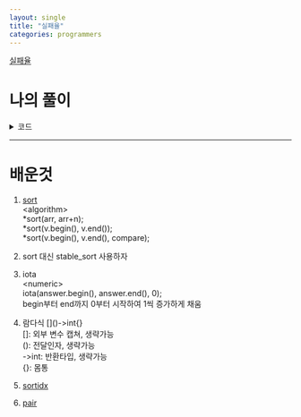 ```yaml
---
layout: single
title: "실패율"
categories: programmers
---
```

[실패율](https://programmers.co.kr/learn/courses/30/lessons/42889)

# 나의 풀이
<details markdown="1">
<summary>코드</summary>

```c++
#include <iostream>
#include <vector>
#include <algorithm>
#include <numeric>

using namespace std;

vector<int> solution(int N, vector<int> stages) {
    vector<int> count(N+2);
    vector<float> fail(N+1);
    vector<int> answer(N);

    for(int i = 0; i < stages.size(); i++) {
        count[stages[i]]++;
    }
    for(int i = 0; i < fail.size(); i++) {
        int countSoFar = 0;
        for(int j = 0; j < i; j++) {
            countSoFar += count[j];
        }
        fail[i] =  (float)count[i] / (stages.size() - countSoFar);
    }

    iota(answer.begin(), answer.end(), 1);
    stable_sort(answer.begin(), answer.end(), [&fail](int a, int b){return fail[a] > fail[b];});
    
    return answer;
}
```
</details>

---
# 배운것
1. [sort](https://blockdmask.tistory.com/178)  
&lt;algorithm&gt;  
*sort(arr, arr+n);  
*sort(v.begin(), v.end());  
*sort(v.begin(), v.end(), compare);

2. sort 대신 stable_sort 사용하자  
3. iota  
&lt;numeric&gt;  
iota(answer.begin(), answer.end(), 0);  
begin부터 end까지 0부터 시작하여 1씩 증가하게 채움  
4. 람다식 \[\]()->int{}  
\[\]: 외부 변수 캡쳐, 생략가능  
(): 전달인자, 생략가능  
->int: 반환타입, 생략가능  
{}: 몸통  
5. [sortidx](https://stackoverflow.com/questions/1577475/c-sorting-and-keeping-track-of-indexes)
6. [pair](https://blockdmask.tistory.com/64)
